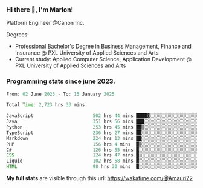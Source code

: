 
### Hi there 👋, I'm Marlon!

Platform Engineer @Canon Inc.

Degrees: 
- Professional Bachelor's Degree in Business Management, Finance and Insurance @ PXL University of Applied Sciences and Arts
- Current study: Applied Computer Science, Application Development @ PXL University of Applied Sciences and Arts

### Programming stats since june 2023.
<!--START_SECTION:waka-->

```java
From: 02 June 2023 - To: 15 January 2025

Total Time: 2,723 hrs 33 mins

JavaScript                      502 hrs 44 mins ████▓░░░░░░░░░░░░░░░░░░░░   18.08 %
Java                            351 hrs 56 mins ███░░░░░░░░░░░░░░░░░░░░░░   12.66 %
Python                          253 hrs 45 mins ██▒░░░░░░░░░░░░░░░░░░░░░░   09.13 %
TypeScript                      236 hrs 27 mins ██░░░░░░░░░░░░░░░░░░░░░░░   08.50 %
Markdown                        224 hrs 13 mins ██░░░░░░░░░░░░░░░░░░░░░░░   08.06 %
PHP                             156 hrs 4 mins  █▒░░░░░░░░░░░░░░░░░░░░░░░   05.61 %
C#                              126 hrs 55 mins █░░░░░░░░░░░░░░░░░░░░░░░░   04.56 %
CSS                             124 hrs 47 mins █░░░░░░░░░░░░░░░░░░░░░░░░   04.49 %
Liquid                          102 hrs 58 mins █░░░░░░░░░░░░░░░░░░░░░░░░   03.70 %
HTML                            98 hrs 30 mins  █░░░░░░░░░░░░░░░░░░░░░░░░   03.54 %
```

<!--END_SECTION:waka-->
**My full stats** are visible through this url: https://wakatime.com/@Amauri22
